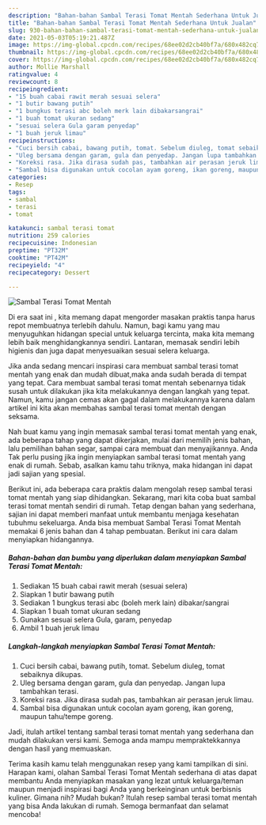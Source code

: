 ```yaml
---
description: "Bahan-bahan Sambal Terasi Tomat Mentah Sederhana Untuk Jualan"
title: "Bahan-bahan Sambal Terasi Tomat Mentah Sederhana Untuk Jualan"
slug: 930-bahan-bahan-sambal-terasi-tomat-mentah-sederhana-untuk-jualan
date: 2021-05-03T05:19:21.487Z
image: https://img-global.cpcdn.com/recipes/68ee02d2cb40bf7a/680x482cq70/sambal-terasi-tomat-mentah-foto-resep-utama.jpg
thumbnail: https://img-global.cpcdn.com/recipes/68ee02d2cb40bf7a/680x482cq70/sambal-terasi-tomat-mentah-foto-resep-utama.jpg
cover: https://img-global.cpcdn.com/recipes/68ee02d2cb40bf7a/680x482cq70/sambal-terasi-tomat-mentah-foto-resep-utama.jpg
author: Mollie Marshall
ratingvalue: 4
reviewcount: 8
recipeingredient:
- "15 buah cabai rawit merah sesuai selera"
- "1 butir bawang putih"
- "1 bungkus terasi abc boleh merk lain dibakarsangrai"
- "1 buah tomat ukuran sedang"
- "sesuai selera Gula garam penyedap"
- "1 buah jeruk limau"
recipeinstructions:
- "Cuci bersih cabai, bawang putih, tomat. Sebelum diuleg, tomat sebaiknya dikupas."
- "Uleg bersama dengan garam, gula dan penyedap. Jangan lupa tambahkan terasi."
- "Koreksi rasa. Jika dirasa sudah pas, tambahkan air perasan jeruk limau."
- "Sambal bisa digunakan untuk cocolan ayam goreng, ikan goreng, maupun tahu/tempe goreng."
categories:
- Resep
tags:
- sambal
- terasi
- tomat

katakunci: sambal terasi tomat 
nutrition: 259 calories
recipecuisine: Indonesian
preptime: "PT32M"
cooktime: "PT42M"
recipeyield: "4"
recipecategory: Dessert

---
```



![Sambal Terasi Tomat Mentah](https://img-global.cpcdn.com/recipes/68ee02d2cb40bf7a/680x482cq70/sambal-terasi-tomat-mentah-foto-resep-utama.jpg)

Di era  saat ini , kita memang dapat mengorder masakan praktis tanpa harus repot membuatnya terlebih dahulu. Namun, bagi kamu yang mau menyuguhkan hidangan special untuk keluarga tercinta, maka kita memang lebih baik menghidangkannya sendiri. Lantaran, memasak sendiri lebih higienis dan juga dapat menyesuaikan sesuai selera keluarga.

Jika anda sedang mencari inspirasi cara membuat sambal terasi tomat mentah yang enak dan mudah dibuat,maka anda sudah berada di tempat yang tepat. Cara membuat sambal terasi tomat mentah  sebenarnya tidak susah untuk dilakukan jika kita melakukannya dengan langkah yang tepat. Namun, kamu jangan cemas akan gagal dalam melakukannya 
karena dalam artikel ini kita akan membahas sambal terasi tomat mentah dengan seksama.  



Nah buat kamu yang ingin memasak sambal terasi tomat mentah yang enak, ada beberapa tahap yang dapat dikerjakan, mulai dari memilih jenis bahan, lalu pemilihan bahan segar, sampai cara membuat dan menyajikannya. Anda Tak perlu pusing jika ingin menyiapkan sambal terasi tomat mentah yang enak di rumah. Sebab, asalkan kamu  tahu triknya, maka hidangan ini dapat jadi sajian yang spesial.

Berikut ini, ada beberapa cara praktis  dalam mengolah resep sambal terasi tomat mentah yang siap dihidangkan. Sekarang, mari kita coba buat sambal terasi tomat mentah sendiri di rumah. Tetap dengan bahan yang sederhana, sajian ini dapat memberi manfaat untuk membantu menjaga kesehatan tubuhmu sekeluarga. Anda bisa membuat Sambal Terasi Tomat Mentah memakai 6 jenis bahan dan 4 tahap pembuatan. Berikut ini cara dalam menyiapkan hidangannya.

<!--inarticleads1-->

##### Bahan-bahan dan bumbu yang diperlukan dalam menyiapkan Sambal Terasi Tomat Mentah:

1. Sediakan 15 buah cabai rawit merah (sesuai selera)
1. Siapkan 1 butir bawang putih
1. Sediakan 1 bungkus terasi abc (boleh merk lain) dibakar/sangrai
1. Siapkan 1 buah tomat ukuran sedang
1. Gunakan sesuai selera Gula, garam, penyedap
1. Ambil 1 buah jeruk limau




<!--inarticleads2-->

##### Langkah-langkah menyiapkan Sambal Terasi Tomat Mentah:

1. Cuci bersih cabai, bawang putih, tomat. Sebelum diuleg, tomat sebaiknya dikupas.
1. Uleg bersama dengan garam, gula dan penyedap. Jangan lupa tambahkan terasi.
1. Koreksi rasa. Jika dirasa sudah pas, tambahkan air perasan jeruk limau.
1. Sambal bisa digunakan untuk cocolan ayam goreng, ikan goreng, maupun tahu/tempe goreng.




Jadi, itulah artikel tentang  sambal terasi tomat mentah  yang sederhana dan mudah dilakukan versi kami. Semoga anda mampu mempraktekkannya dengan hasil yang memuaskan. 

Terima kasih kamu telah menggunakan resep yang kami tampilkan di sini. Harapan kami, olahan  Sambal Terasi Tomat Mentah sederhana di atas dapat membantu Anda menyiapkan masakan yang lezat untuk keluarga/teman maupun menjadi inspirasi bagi Anda yang berkeinginan untuk berbisnis kuliner. Gimana nih? Mudah bukan? Itulah resep sambal terasi tomat mentah yang bisa Anda lakukan di rumah. Semoga bermanfaat dan selamat mencoba!

